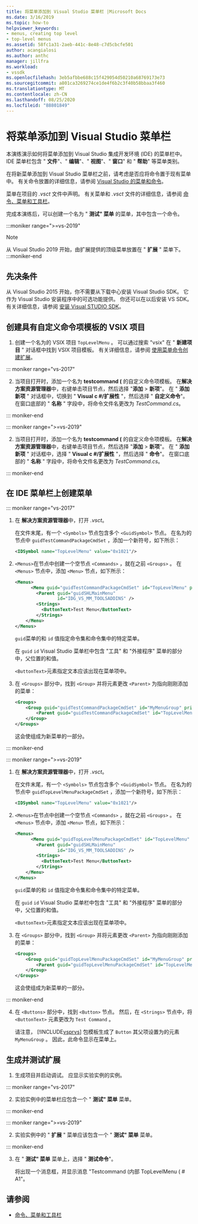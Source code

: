 ```yaml
---
title: 将菜单添加到 Visual Studio 菜单栏 |Microsoft Docs
ms.date: 3/16/2019
ms.topic: how-to
helpviewer_keywords:
- menus, creating top level
- top-level menus
ms.assetid: 58fc1a31-2aeb-441c-8e48-c7d5cbcfe501
author: acangialosi
ms.author: anthc
manager: jillfra
ms.workload:
- vssdk
ms.openlocfilehash: 3eb5afbbe688c15f429054d50210a68769173e73
ms.sourcegitcommit: a801ca3269274ce1de4f6b2c3f40b58bbaa3f460
ms.translationtype: MT
ms.contentlocale: zh-CN
ms.lasthandoff: 08/25/2020
ms.locfileid: "88801849"
---
```

# <a name="add-a-menu-to-the-visual-studio-menu-bar"></a>将菜单添加到 Visual Studio 菜单栏

本演练演示如何将菜单添加到 Visual Studio 集成开发环境 (IDE) 的菜单栏中。 IDE 菜单栏包含 " **文件**"、" **编辑**"、" **视图**"、" **窗口**" 和 " **帮助**" 等菜单类别。

在将新菜单添加到 Visual Studio 菜单栏之前，请考虑是否应将命令置于现有菜单中。 有关命令放置的详细信息，请参阅 [Visual Studio 的菜单和命令](../extensibility/ux-guidelines/menus-and-commands-for-visual-studio.md)。

菜单在项目的 *.vsct* 文件中声明。 有关菜单和 *.vsct* 文件的详细信息，请参阅 [命令、菜单和工具栏](../extensibility/internals/commands-menus-and-toolbars.md)。

完成本演练后，可以创建一个名为 " **测试" 菜单** 的菜单，其中包含一个命令。

:::moniker range=">=vs-2019"
> [!NOTE]
> 从 Visual Studio 2019 开始，由扩展提供的顶级菜单放置在 " **扩展** " 菜单下。
:::moniker-end

## <a name="prerequisites"></a>先决条件

从 Visual Studio 2015 开始，你不需要从下载中心安装 Visual Studio SDK。 它作为 Visual Studio 安装程序中的可选功能提供。 你还可以在以后安装 VS SDK。 有关详细信息，请参阅 [安装 Visual STUDIO SDK](../extensibility/installing-the-visual-studio-sdk.md)。

## <a name="create-a-vsix-project-that-has-a-custom-command-item-template"></a>创建具有自定义命令项模板的 VSIX 项目

1. 创建一个名为的 VSIX 项目 `TopLevelMenu` 。 可以通过搜索 "vsix" 在 " **新建项目** " 对话框中找到 VSIX 项目模板。  有关详细信息，请参阅 [使用菜单命令创建扩展](../extensibility/creating-an-extension-with-a-menu-command.md)。

::: moniker range="vs-2017"

2. 当项目打开时，添加一个名为 **testcommand (** 的自定义命令项模板。 在**解决方案资源管理器**中，右键单击项目节点，然后选择 "**添加**  >   **新项**"。 在 " **添加新项** " 对话框中，切换到 " **Visual c #/扩展性** "，然后选择 " **自定义命令**"。 在窗口底部的 " **名称** " 字段中，将命令文件名更改为 *TestCommand.cs*。

::: moniker-end

::: moniker range=">=vs-2019"

2. 当项目打开时，添加一个名为 **testcommand (** 的自定义命令项模板。 在**解决方案资源管理器**中，右键单击项目节点，然后选择 "**添加**  >   **新项**"。 在 " **添加新项** " 对话框中，选择 " **Visual c #/扩展性** "，然后选择 " **命令**"。 在窗口底部的 " **名称** " 字段中，将命令文件名更改为 *TestCommand.cs*。

::: moniker-end

## <a name="create-a-menu-on-the-ide-menu-bar"></a>在 IDE 菜单栏上创建菜单

::: moniker range="vs-2017"

1. 在 **解决方案资源管理器**中，打开 *.vsct*。

    在文件末尾，有一个 `<Symbols>` 节点包含多个 `<GuidSymbol>` 节点。 在名为的节点中 `guidTestCommandPackageCmdSet` ，添加一个新符号，如下所示：

   ```xml
   <IDSymbol name="TopLevelMenu" value="0x1021"/>
   ```

2. `<Menus>`在节点中创建一个空节点 `<Commands>` ，就在之前 `<Groups>` 。 在 `<Menus>` 节点中，添加 `<Menu>` 节点，如下所示：

   ```xml
   <Menus>
         <Menu guid="guidTestCommandPackageCmdSet" id="TopLevelMenu" priority="0x700" type="Menu">
           <Parent guid="guidSHLMainMenu"
                   id="IDG_VS_MM_TOOLSADDINS" />
           <Strings>
             <ButtonText>Test Menu</ButtonText>
           </Strings>
       </Menu>
   </Menus>
   ```

    `guid`菜单的和 `id` 值指定命令集和命令集中的特定菜单。

    在 `guid` `id` Visual Studio 菜单栏中包含 "工具" 和 "外接程序" 菜单的部分中，父位置的和值。

    `<ButtonText>`元素指定文本应该出现在菜单项中。

3. 在 `<Groups>` 部分中，找到 `<Group>` 并将元素更改 `<Parent>` 为指向刚刚添加的菜单：

   ```xml
   <Groups>
       <Group guid="guidTestCommandPackageCmdSet" id="MyMenuGroup" priority="0x0600">
           <Parent guid="guidTestCommandPackageCmdSet" id="TopLevelMenu"/>
       </Group>
   </Groups>
   ```

    这会使组成为新菜单的一部分。

::: moniker-end

::: moniker range=">=vs-2019"

1. 在 **解决方案资源管理器**中，打开 *.vsct*。

    在文件末尾，有一个 `<Symbols>` 节点包含多个 `<GuidSymbol>` 节点。 在名为的节点中 `guidTopLevelMenuPackageCmdSet` ，添加一个新符号，如下所示：

   ```xml
   <IDSymbol name="TopLevelMenu" value="0x1021"/>
   ```

2. `<Menus>`在节点中创建一个空节点 `<Commands>` ，就在之前 `<Groups>` 。 在 `<Menus>` 节点中，添加 `<Menu>` 节点，如下所示：

   ```xml
   <Menus>
         <Menu guid="guidTopLevelMenuPackageCmdSet" id="TopLevelMenu" priority="0x700" type="Menu">
           <Parent guid="guidSHLMainMenu"
                   id="IDG_VS_MM_TOOLSADDINS" />
           <Strings>
             <ButtonText>Test Menu</ButtonText>
           </Strings>
       </Menu>
   </Menus>
   ```

    `guid`菜单的和 `id` 值指定命令集和命令集中的特定菜单。

    在 `guid` `id` Visual Studio 菜单栏中包含 "工具" 和 "外接程序" 菜单的部分中，父位置的和值。

    `<ButtonText>`元素指定文本应该出现在菜单项中。

3. 在 `<Groups>` 部分中，找到 `<Group>` 并将元素更改 `<Parent>` 为指向刚刚添加的菜单：

   ```xml
   <Groups>
       <Group guid="guidTopLevelMenuPackageCmdSet" id="MyMenuGroup" priority="0x0600">
           <Parent guid="guidTopLevelMenuPackageCmdSet" id="TopLevelMenu"/>
       </Group>
   </Groups>
   ```

    这会使组成为新菜单的一部分。

::: moniker-end

4. 在 `<Buttons>` 部分中，找到 `<Button>` 节点。 然后，在 `<Strings>` 节点中，将 `<ButtonText>` 元素更改为 `Test Command` 。

    请注意， [!INCLUDE[vsprvs](../code-quality/includes/vsprvs_md.md)] 包模板生成了 `Button` 其父项设置为的元素 `MyMenuGroup` 。 因此，此命令显示在菜单上。

## <a name="build-and-test-the-extension"></a>生成并测试扩展

1. 生成项目并启动调试。 应显示实验实例的实例。

::: moniker range="vs-2017"

2. 实验实例中的菜单栏应包含一个 " **测试" 菜单** 菜单。

::: moniker-end

::: moniker range=">=vs-2019"

2. 实验实例中的 " **扩展** " 菜单应该包含一个 " **测试" 菜单** 菜单。

::: moniker-end

3. 在 " **测试" 菜单** 菜单上，选择 " **测试命令**"。

    将出现一个消息框，并显示消息 "Testcommand (内部 TopLevelMenu ( # A1"。

## <a name="see-also"></a>请参阅

- [命令、菜单和工具栏](../extensibility/internals/commands-menus-and-toolbars.md)
